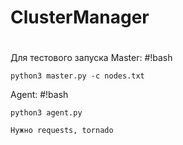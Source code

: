 # ClusterManager
#
 Для тестового запуска
Master:
#!bash

```
python3 master.py -c nodes.txt

```
Agent:
#!bash

```
python3 agent.py

Нужно requests, tornado
